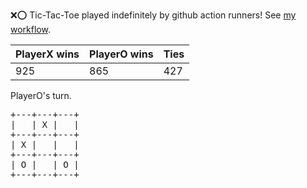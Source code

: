 :x::o: Tic-Tac-Toe played indefinitely by github action runners! See [my workflow](.github/workflows/play.yaml).

|PlayerX wins|PlayerO wins|Ties|
|-|-|-|
|925|865|427|

PlayerO's turn.

<pre>
+---+---+---+
|   | X |   |
+---+---+---+
| X |   |   |
+---+---+---+
| O |   | O |
+---+---+---+
</pre>